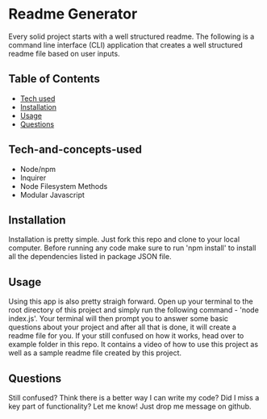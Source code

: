 # Readme Generator
Every solid project starts with a well structured readme. The following is a command line interface (CLI) application that creates a well structured readme file based on user inputs.

## Table of Contents

* [Tech used](##Tech-and-Concepts-used)
* [Installation](##Installation)
* [Usage](##Usage)
* [Questions](##Questions)

## Tech-and-concepts-used 
* Node/npm
* Inquirer
* Node Filesystem Methods 
* Modular Javascript

## Installation 

Installation is pretty simple. Just fork this repo and clone to your local computer. Before running any code make sure to run 'npm install' to install all the dependencies listed in package JSON file. 

## Usage 

Using this app is also pretty straigh forward. Open up your terminal to the root directory of this project and simply run the following command - 'node index.js'. Your terminal will then prompt you to answer some basic questions about your project and after all that is done, it will create a readme file for you. If your still confused on how it works, head over to example folder in this repo. It contains a video of how to use this project as well as a sample readme file created by this project. 

## Questions

Still confused? Think there is a better way I can write my code? Did I miss a key part of functionality? Let me know! Just drop me message on github. 





